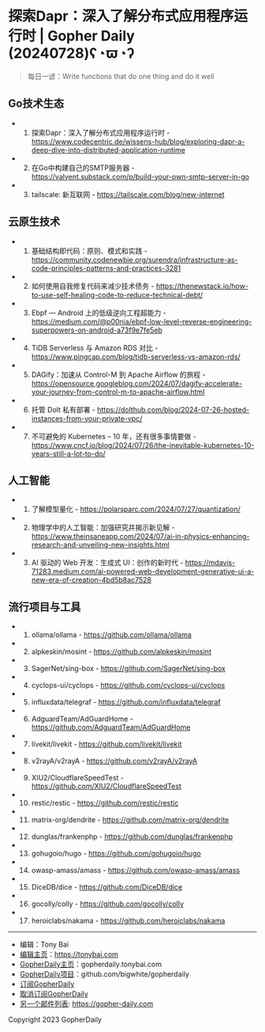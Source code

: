 # 探索Dapr：深入了解分布式应用程序运行时 | Gopher Daily (20240728)ʕ◔ϖ◔ʔ

>每日一谚：Write functions that do one thing and do it well

## Go技术生态


- 1. 探索Dapr：深入了解分布式应用程序运行时 - https://www.codecentric.de/wissens-hub/blog/exploring-dapr-a-deep-dive-into-distributed-application-runtime

- 2. 在Go中构建自己的SMTP服务器 - https://valyent.substack.com/p/build-your-own-smtp-server-in-go

- 3. tailscale: 新互联网 - https://tailscale.com/blog/new-internet


## 云原生技术


- 1. 基础结构即代码：原则、模式和实践 - https://community.codenewbie.org/surendra/infrastructure-as-code-principles-patterns-and-practices-3281

- 2. 如何使用自我修复代码来减少技术债务 - https://thenewstack.io/how-to-use-self-healing-code-to-reduce-technical-debt/

- 3. Ebpf — Android 上的低级逆向工程超能力 - https://medium.com/@p00nia/ebpf-low-level-reverse-engineering-superpowers-on-android-a73f9e7fe5eb

- 4. TiDB Serverless 与 Amazon RDS 对比 - https://www.pingcap.com/blog/tidb-serverless-vs-amazon-rds/

- 5. DAGify：加速从 Control-M 到 Apache Airflow 的旅程 - https://opensource.googleblog.com/2024/07/dagify-accelerate-your-journey-from-control-m-to-apache-airflow.html

- 6. 托管 Dolt 私有部署 - https://dolthub.com/blog/2024-07-26-hosted-instances-from-your-private-vpc/

- 7. 不可避免的 Kubernetes – 10 年，还有很多事情要做 - https://www.cncf.io/blog/2024/07/26/the-inevitable-kubernetes-10-years-still-a-lot-to-do/


## 人工智能


- 1. 了解模型量化 - https://polarsparc.com/2024/07/27/quantization/

- 2. 物理学中的人工智能：加强研究并揭示新见解 - https://www.theinsaneapp.com/2024/07/ai-in-physics-enhancing-research-and-unveiling-new-insights.html

- 3. AI 驱动的 Web 开发：生成式 UI：创作的新时代 - https://mdavis-71283.medium.com/ai-powered-web-development-generative-ui-a-new-era-of-creation-4bd5b8ac7528


## 流行项目与工具


- 1. ollama/ollama - https://github.com/ollama/ollama

- 2. alpkeskin/mosint - https://github.com/alpkeskin/mosint

- 3. SagerNet/sing-box - https://github.com/SagerNet/sing-box

- 4. cyclops-ui/cyclops - https://github.com/cyclops-ui/cyclops

- 5. influxdata/telegraf - https://github.com/influxdata/telegraf

- 6. AdguardTeam/AdGuardHome - https://github.com/AdguardTeam/AdGuardHome

- 7. livekit/livekit - https://github.com/livekit/livekit

- 8. v2rayA/v2rayA - https://github.com/v2rayA/v2rayA

- 9. XIU2/CloudflareSpeedTest - https://github.com/XIU2/CloudflareSpeedTest

- 10. restic/restic - https://github.com/restic/restic

- 11. matrix-org/dendrite - https://github.com/matrix-org/dendrite

- 12. dunglas/frankenphp - https://github.com/dunglas/frankenphp

- 13. gohugoio/hugo - https://github.com/gohugoio/hugo

- 14. owasp-amass/amass - https://github.com/owasp-amass/amass

- 15. DiceDB/dice - https://github.com/DiceDB/dice

- 16. gocolly/colly - https://github.com/gocolly/colly

- 17. heroiclabs/nakama - https://github.com/heroiclabs/nakama


----

- 编辑：Tony Bai
- [编辑主页](https://tonybai.com)：https://tonybai.com
- [GopherDaily主页](https://gopherdaily.tonybai.com)：gopherdaily.tonybai.com
- [GopherDaily项目](https://github.com/bigwhite/gopherdaily)：github.com/bigwhite/gopherdaily
- [订阅GopherDaily](https://gopherdaily.tonybai.com/subscribe)
- [取消订阅GopherDaily](https://gopherdaily.tonybai.com/unsubscribe)
- [另一个邮件列表](https://gopher-daily.com): https://gopher-daily.com

Copyright 2023 GopherDaily
